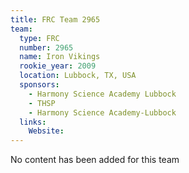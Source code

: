 ```yaml
---
title: FRC Team 2965
team:
  type: FRC
  number: 2965
  name: Iron Vikings
  rookie_year: 2009
  location: Lubbock, TX, USA
  sponsors:
    - Harmony Science Academy Lubbock
    - THSP
    - Harmony Science Academy-Lubbock
  links:
    Website: 
---
```

No content has been added for this team